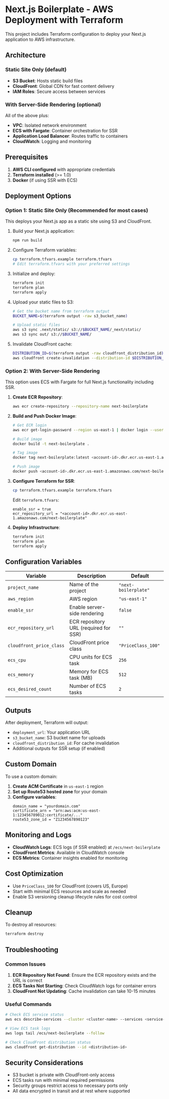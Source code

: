 # Next.js Boilerplate - AWS Deployment with Terraform

This project includes Terraform configuration to deploy your Next.js application to AWS infrastructure.

## Architecture

### Static Site Only (default)
- **S3 Bucket**: Hosts static build files
- **CloudFront**: Global CDN for fast content delivery
- **IAM Roles**: Secure access between services

### With Server-Side Rendering (optional)
All of the above plus:
- **VPC**: Isolated network environment
- **ECS with Fargate**: Container orchestration for SSR
- **Application Load Balancer**: Routes traffic to containers
- **CloudWatch**: Logging and monitoring

## Prerequisites

1. **AWS CLI configured** with appropriate credentials
2. **Terraform installed** (>= 1.0)
3. **Docker** (if using SSR with ECS)

## Deployment Options

### Option 1: Static Site Only (Recommended for most cases)

This deploys your Next.js app as a static site using S3 and CloudFront.

1. Build your Next.js application:
   ```bash
   npm run build
   ```

2. Configure Terraform variables:
   ```bash
   cp terraform.tfvars.example terraform.tfvars
   # Edit terraform.tfvars with your preferred settings
   ```

3. Initialize and deploy:
   ```bash
   terraform init
   terraform plan
   terraform apply
   ```

4. Upload your static files to S3:
   ```bash
   # Get the bucket name from terraform output
   BUCKET_NAME=$(terraform output -raw s3_bucket_name)
   
   # Upload static files
   aws s3 sync .next/static/ s3://$BUCKET_NAME/_next/static/
   aws s3 sync out/ s3://$BUCKET_NAME/
   ```

5. Invalidate CloudFront cache:
   ```bash
   DISTRIBUTION_ID=$(terraform output -raw cloudfront_distribution_id)
   aws cloudfront create-invalidation --distribution-id $DISTRIBUTION_ID --paths "/*"
   ```

### Option 2: With Server-Side Rendering

This option uses ECS with Fargate for full Next.js functionality including SSR.

1. **Create ECR Repository**:
   ```bash
   aws ecr create-repository --repository-name next-boilerplate
   ```

2. **Build and Push Docker Image**:
   ```bash
   # Get ECR login
   aws ecr get-login-password --region us-east-1 | docker login --username AWS --password-stdin <account-id>.dkr.ecr.us-east-1.amazonaws.com
   
   # Build image
   docker build -t next-boilerplate .
   
   # Tag image
   docker tag next-boilerplate:latest <account-id>.dkr.ecr.us-east-1.amazonaws.com/next-boilerplate:latest
   
   # Push image
   docker push <account-id>.dkr.ecr.us-east-1.amazonaws.com/next-boilerplate:latest
   ```

3. **Configure Terraform for SSR**:
   ```bash
   cp terraform.tfvars.example terraform.tfvars
   ```
   
   Edit `terraform.tfvars`:
   ```hcl
   enable_ssr = true
   ecr_repository_url = "<account-id>.dkr.ecr.us-east-1.amazonaws.com/next-boilerplate"
   ```

4. **Deploy Infrastructure**:
   ```bash
   terraform init
   terraform plan
   terraform apply
   ```

## Configuration Variables

| Variable | Description | Default |
|----------|-------------|---------|
| `project_name` | Name of the project | `"next-boilerplate"` |
| `aws_region` | AWS region | `"us-east-1"` |
| `enable_ssr` | Enable server-side rendering | `false` |
| `ecr_repository_url` | ECR repository URL (required for SSR) | `""` |
| `cloudfront_price_class` | CloudFront price class | `"PriceClass_100"` |
| `ecs_cpu` | CPU units for ECS task | `256` |
| `ecs_memory` | Memory for ECS task (MB) | `512` |
| `ecs_desired_count` | Number of ECS tasks | `2` |

## Outputs

After deployment, Terraform will output:

- `deployment_url`: Your application URL
- `s3_bucket_name`: S3 bucket name for uploads
- `cloudfront_distribution_id`: For cache invalidation
- Additional outputs for SSR setup (if enabled)

## Custom Domain

To use a custom domain:

1. **Create ACM Certificate** in `us-east-1` region
2. **Set up Route53 hosted zone** for your domain
3. **Configure variables**:
   ```hcl
   domain_name = "yourdomain.com"
   certificate_arn = "arn:aws:acm:us-east-1:123456789012:certificate/..."
   route53_zone_id = "Z1234567890123"
   ```

## Monitoring and Logs

- **CloudWatch Logs**: ECS logs (if SSR enabled) at `/ecs/next-boilerplate`
- **CloudFront Metrics**: Available in CloudWatch console
- **ECS Metrics**: Container insights enabled for monitoring

## Cost Optimization

- Use `PriceClass_100` for CloudFront (covers US, Europe)
- Start with minimal ECS resources and scale as needed
- Enable S3 versioning cleanup lifecycle rules for cost control

## Cleanup

To destroy all resources:

```bash
terraform destroy
```

## Troubleshooting

### Common Issues

1. **ECR Repository Not Found**: Ensure the ECR repository exists and the URL is correct
2. **ECS Tasks Not Starting**: Check CloudWatch logs for container errors
3. **CloudFront Not Updating**: Cache invalidation can take 10-15 minutes

### Useful Commands

```bash
# Check ECS service status
aws ecs describe-services --cluster <cluster-name> --services <service-name>

# View ECS task logs
aws logs tail /ecs/next-boilerplate --follow

# Check CloudFront distribution status
aws cloudfront get-distribution --id <distribution-id>
```

## Security Considerations

- S3 bucket is private with CloudFront-only access
- ECS tasks run with minimal required permissions
- Security groups restrict access to necessary ports only
- All data encrypted in transit and at rest where supported
